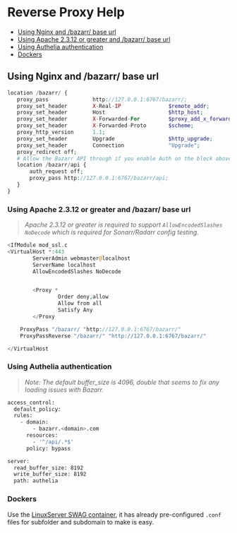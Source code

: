 # Reverse Proxy Help

- [Using Nginx and /bazarr/ base url](#using-nginx-and-bazarr-base-url)
- [Using Apache 2.3.12 or greater and /bazarr/ base url](#using-apache-2312-or-greater-and-bazarr-base-url)
- [Using Authelia authentication](#using-authelia-authentication)
- [Dockers](#dockers)

## Using Nginx and /bazarr/ base url

 ```php
 location /bazarr/ {
    proxy_pass              http://127.0.0.1:6767/bazarr/;
    proxy_set_header        X-Real-IP               $remote_addr;
    proxy_set_header        Host                    $http_host;
    proxy_set_header        X-Forwarded-For         $proxy_add_x_forwarded_for;
    proxy_set_header        X-Forwarded-Proto       $scheme;
    proxy_http_version      1.1;
    proxy_set_header        Upgrade                 $http_upgrade;
    proxy_set_header        Connection              "Upgrade";
    proxy_redirect off;
    # Allow the Bazarr API through if you enable Auth on the block above
    location /bazarr/api {
        auth_request off;
        proxy_pass http://127.0.0.1:6767/bazarr/api;
    }
 }
 ```

### Using Apache 2.3.12 or greater and /bazarr/ base url

> *Apache 2.3.12 or greater is required to support `AllowEncodedSlashes NoDecode` which is required for Sonarr/Radarr config testing.*

```php
<IfModule mod_ssl.c
<VirtualHost *:443
        ServerAdmin webmaster@localhost
        ServerName localhost
        AllowEncodedSlashes NoDecode


        <Proxy *
                Order deny,allow
                Allow from all
                Satisfy Any
        </Proxy

    ProxyPass "/bazarr/ "http://127.0.0.1:6767/bazarr/"
    ProxyPassReverse "/bazarr/" "http://127.0.0.1:6767/bazarr/"

</VirtualHost
```

### Using Authelia authentication

> *Note: The default buffer_size is 4096, double that seems to fix any loading issues with Bazarr.*

```bash
access_control:
  default_policy:
  rules:
    - domain:
        - bazarr.<domain>.com
      resources:
        - '^/api/.*$'
      policy: bypass

server:
  read_buffer_size: 8192
  write_buffer_size: 8192
  path: authelia
```

### Dockers

Use the [LinuxServer SWAG container](https://hub.docker.com/r/linuxserver/swag/), it has already pre-configured `.conf` files for subfolder and subdomain to make is easy.
